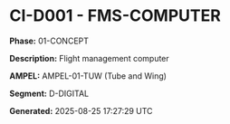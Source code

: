 # CI-D001 - FMS-COMPUTER

**Phase:** 01-CONCEPT

**Description:** Flight management computer

**AMPEL:** AMPEL-01-TUW (Tube and Wing)

**Segment:** D-DIGITAL

**Generated:** 2025-08-25 17:27:29 UTC
